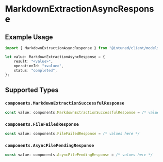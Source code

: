 # MarkdownExtractionAsyncResponse

## Example Usage

```typescript
import { MarkdownExtractionAsyncResponse } from "@intuned/client/models/components";

let value: MarkdownExtractionAsyncResponse = {
    result: "<value>",
    operationId: "<value>",
    status: "completed",
};
```

## Supported Types

### `components.MarkdownExtractionSuccessfulResponse`

```typescript
const value: components.MarkdownExtractionSuccessfulResponse = /* values here */
```

### `components.FileFailedResponse`

```typescript
const value: components.FileFailedResponse = /* values here */
```

### `components.AsyncFilePendingResponse`

```typescript
const value: components.AsyncFilePendingResponse = /* values here */
```


